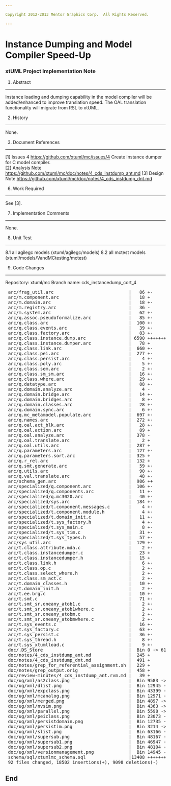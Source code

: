 ```yaml
---

Copyright 2012-2013 Mentor Graphics Corp.  All Rights Reserved. 

---
```


# Instance Dumping and Model Compiler Speed-Up
### xtUML Project Implementation Note  


1.  Abstract
------------
Instance loading and dumping capability in the model compiler will be
added/enhanced to improve translation speed.  The OAL translation
functionality will migrate from RSL to xtUML.


2.  History
-----------
None.

3.  Document References
-----------------------
[1] Issues 4 <https://github.com/xtuml/mc/issues/4>
    Create instance dumper for C model compiler.  
[2] Analysis Note <https://github.com/xtuml/mc/doc/notes/4_cds_instdump_ant.md>
[3] Design Note <https://github.com/xtuml/mc/doc/notes/4_cds_instdump_dnt.md>

6. Work Required
----------------
See [3].

7. Implementation Comments
--------------------------
None.

8. Unit Test
------------
8.1 all agilegc models (xtuml/agilegc/models)
8.2 all mctest models (xtuml/models/VandMCtesting/mctest)

9. Code Changes
---------------
Repository: xtuml/mc
Branch name:  cds_instancedump_cort_4 

<pre>
 arc/frag_util.arc                            |   86 +-
 arc/m.component.arc                          |   18 +
 arc/m.domain.arc                             |   18 +-
 arc/m.registry.arc                           |   36 -
 arc/m.system.arc                             |   62 +-
 arc/q.assoc.pseudoformalize.arc              |   85 +-
 arc/q.class.arc                              |  100 +-
 arc/q.class.events.arc                       |   39 +-
 arc/q.class.factory.arc                      |   83 +-
 arc/q.class.instance.dump.arc                | 6590 +++++++++++++
 arc/q.class.instance.dumper.arc              |   78 +
 arc/q.class.link.arc                         |  660 +-
 arc/q.class.pei.arc                          |  277 +-
 arc/q.class.persist.arc                      |    4 +-
 arc/q.class.poly.arc                         |    5 +-
 arc/q.class.sem.arc                          |    2 +-
 arc/q.class.sm_sm.arc                        |   16 +-
 arc/q.class.where.arc                        |   29 +-
 arc/q.datatype.arc                           |   88 +-
 arc/q.domain.analyze.arc                     |    4 -
 arc/q.domain.bridge.arc                      |   14 +-
 arc/q.domain.bridges.arc                     |    8 +-
 arc/q.domain.classes.arc                     |   28 +-
 arc/q.domain.sync.arc                        |    6 +-
 arc/q.mc_metamodel.populate.arc              |  697 +-
 arc/q.names.arc                              |  272 +-
 arc/q.oal.act_blk.arc                        |   28 +-
 arc/q.oal.action.arc                         |   89 +
 arc/q.oal.analyze.arc                        |  378 -
 arc/q.oal.translate.arc                      |    2 +
 arc/q.oal.utils.arc                          |  287 +
 arc/q.parameters.arc                         |  127 +-
 arc/q.parameters.sort.arc                    |  325 +
 arc/q.r_rel.arc                              |  132 +
 arc/q.smt.generate.arc                       |   59 +-
 arc/q.utils.arc                              |   90 +-
 arc/q.val.translate.arc                      |   48 +-
 arc/schema_gen.arc                           |  986 ++
 arc/specialized/q.component.arc              |  106 +-
 arc/specialized/q.components.arc             |   11 +-
 arc/specialized/q.mc3020.arc                 |   40 +-
 arc/specialized/sys.arc                      |  184 +-
 arc/specialized/t.component.messages.c       |    4 +-
 arc/specialized/t.component.module.h         |    4 +-
 arc/specialized/t.domain_init.c              |   11 +-
 arc/specialized/t.sys_factory.h              |    4 +-
 arc/specialized/t.sys_main.c                 |    8 +-
 arc/specialized/t.sys_tim.c                  |   31 +-
 arc/specialized/t.sys_types.h                |   57 +-
 arc/sys_util.arc                             |  129 +-
 arc/t.class.attribute.mda.c                  |    2 +-
 arc/t.class.instancedumper.c                 |   23 +
 arc/t.class.instancedumper.h                 |   15 +
 arc/t.class.link.h                           |    6 +-
 arc/t.class.op.c                             |    2 +-
 arc/t.class.select_where.h                   |    2 +-
 arc/t.class.sm_act.c                         |    2 +-
 arc/t.domain_classes.h                       |   10 +-
 arc/t.domain_init.h                          |    2 +-
 arc/t.ee.brg.c                               |   10 +-
 arc/t.smt.c                                  |   71 +-
 arc/t.smt_sr.oneany_atob1.c                  |    2 +-
 arc/t.smt_sr.oneany_atob1where.c             |    2 +-
 arc/t.smt_sr.oneany_atobm.c                  |    2 +-
 arc/t.smt_sr.oneany_atobmwhere.c             |    2 +-
 arc/t.sys_events.c                           |   16 +-
 arc/t.sys_factory.c                          |   63 +-
 arc/t.sys_persist.c                          |   36 +-
 arc/t.sys_thread.h                           |    8 +-
 arc/t.sys_xtumlload.c                        |    9 +-
 doc/.DS_Store                                |  Bin 0 -> 6148 bytes
 doc/notes/4_cds_instdump_ant.md              |  245 +
 doc/notes/4_cds_instdump_dnt.md              |  491 +
 doc/notes/grep_for_referential_assignment.sh |  229 +
 doc/notes/grep_output.orig                   |  458 +
 doc/review-minutes/4_cds_instdump_ant.rvm.md |   39 +
 doc/ug/xml/as2class.png                      |  Bin 9583 -> 9583 bytes
 doc/ug/xml/dlist.png                         |  Bin 12945 -> 12945 bytes
 doc/ug/xml/expclass.png                      |  Bin 43399 -> 43399 bytes
 doc/ug/xml/mcanalog.png                      |  Bin 12971 -> 12971 bytes
 doc/ug/xml/merged.png                        |  Bin 4897 -> 4897 bytes
 doc/ug/xml/nvsim.png                         |  Bin 4363 -> 4363 bytes
 doc/ug/xml/parallel.png                      |  Bin 5598 -> 5598 bytes
 doc/ug/xml/peiclass.png                      |  Bin 23073 -> 23073 bytes
 doc/ug/xml/persistdomain.png                 |  Bin 12735 -> 12735 bytes
 doc/ug/xml/persistim.png                     |  Bin 3214 -> 3214 bytes
 doc/ug/xml/slist.png                         |  Bin 63166 -> 63166 bytes
 doc/ug/xml/supersub.png                      |  Bin 48167 -> 48167 bytes
 doc/ug/xml/supersub1.png                     |  Bin 46947 -> 46947 bytes
 doc/ug/xml/supersub2.png                     |  Bin 48104 -> 48104 bytes
 doc/ug/xml/versionmanagement.png             |  Bin 14945 -> 14945 bytes
 schema/sql/xtumlmc_schema.sql                |13408 +++++++++++++-------------
 92 files changed, 18502 insertions(+), 9098 deletions(-)
</pre>

End
---


